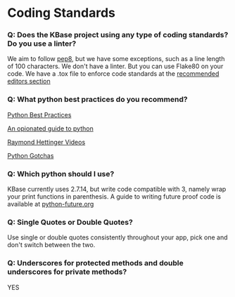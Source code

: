 # Coding Standards

### Q: Does the KBase project using any type of coding standards? Do you use a linter?

We aim to follow [pep8](https://www.python.org/dev/peps/pep-0008/#programming-recommendations), but we have some exceptions,
such as a line length of 100 characters. We don't have a linter. But you can use Flake80 on your code. We have a .tox file to enforce code standards at the [recommended editors section](https://github.com/kbase/project_guides/blob/master/RecommendedEditors.md)

### Q: What python best practices do you recommend?

[Python Best Practices](https://gist.github.com/sloria/7001839)

[An opionated guide to python](http://docs.python-guide.org/en/latest/writing/structure/#object-oriented-programming)

[Raymond Hettinger Videos](http://pyvideo.org/speaker/raymond-hettinger.html)

[Python Gotchas](https://www.toptal.com/python/top-10-mistakes-that-python-programmers-make)

### Q: Which python should I use?

KBase currently uses 2.7.14, but write code compatible with 3, namely wrap your print functions in parenthesis. A guide to writing future proof code is available at
[python-future.org](http://python-future.org/compatible_idioms.html)

### Q: Single Quotes or Double Quotes?
Use single or double quotes consistently throughout your app, pick one and don't switch between the two.

### Q: Underscores for protected methods and double underscores for private methods?
YES


